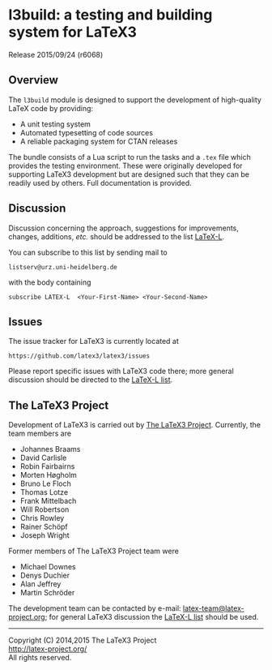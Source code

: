 l3build: a testing and building system for LaTeX3
=================================================

Release 2015/09/24 (r6068)

Overview
--------

The `l3build` module is designed to support the development of
high-quality LaTeX code by providing:
* A unit testing system
* Automated typesetting of code sources
* A reliable packaging system for CTAN releases

The bundle consists of a Lua script to run the tasks and a
`.tex` file which provides the testing environment. These were
originally developed for supporting LaTeX3 development but
are designed such that they can be readily used by others. Full
documentation is provided.

Discussion
----------

Discussion concerning the approach, suggestions for improvements,
changes, additions, _etc._ should be addressed to the list
[LaTeX-L](http://news.gmane.org/group/gmane.comp.tex.latex.latex3).

You can subscribe to this list by sending mail to

    listserv@urz.uni-heidelberg.de

with the body containing

    subscribe LATEX-L  <Your-First-Name> <Your-Second-Name>

Issues
------

The issue tracker for LaTeX3 is currently located at

    https://github.com/latex3/latex3/issues

Please report specific issues with LaTeX3 code there; more general
discussion should be directed to the [LaTeX-L list](#Discussion).

The LaTeX3 Project
------------------

Development of LaTeX3 is carried out by
[The LaTeX3 Project](http://www.latex-project.org/latex3.html). Currently,
the team members are

* Johannes Braams
* David Carlisle
* Robin Fairbairns
* Morten Høgholm
* Bruno Le Floch
* Thomas Lotze
* Frank Mittelbach
* Will Robertson
* Chris Rowley
* Rainer Schöpf
* Joseph Wright

Former members of The LaTeX3 Project team were

* Michael Downes
* Denys Duchier
* Alan Jeffrey
* Martin Schröder

The development team can be contacted
by e-mail: <latex-team@latex-project.org>; for general LaTeX3 discussion
the [LaTeX-L list](#Discussion) should be used.

-----

<p>Copyright (C) 2014,2015 The LaTeX3 Project <br />
<a href="http://latex-project.org/">http://latex-project.org/</a> <br />
All rights reserved.</p>
